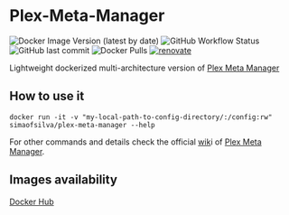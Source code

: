 # Plex-Meta-Manager
![Docker Image Version (latest by date)](https://img.shields.io/docker/v/simaofsilva/plex-meta-manager?style=for-the-badge)
![GitHub Workflow Status](https://img.shields.io/github/workflow/status/simao-silva/Plex-Meta-Manager/build%20and%20push%20image?style=for-the-badge)
![GitHub last commit](https://img.shields.io/github/last-commit/simao-silva/Plex-Meta-Manager?style=for-the-badge)
![Docker Pulls](https://img.shields.io/docker/pulls/simaofsilva/plex-meta-manager?style=for-the-badge)
[![renovate](https://img.shields.io/badge/renovate-enabled-brightgreen.svg?style=for-the-badge)](https://renovatebot.com)

Lightweight dockerized multi-architecture version of [Plex Meta Manager](https://github.com/meisnate12/Plex-Meta-Manager)



## How to use it

```shell
docker run -it -v "my-local-path-to-config-directory/:/config:rw" simaofsilva/plex-meta-manager --help
```

For other commands and details check the official [wik](https://github.com/meisnate12/Plex-Meta-Manager/wiki/Docker-Walkthrough)i of [Plex Meta Manager](https://github.com/meisnate12/Plex-Meta-Manager).

## Images availability

[Docker Hub](https://hub.docker.com/r/simaofsilva/plex-meta-manager/tags)
